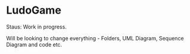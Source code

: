 # LudoGame

Staus: Work in progress. 

Will be looking to change everything - Folders, UML Diagram, Sequence Diagram and code etc.
